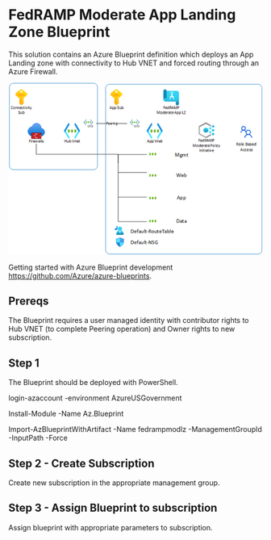 # FedRAMP Moderate App Landing Zone Blueprint
This solution contains an Azure Blueprint definition which deploys an App Landing zone with connectivity to Hub VNET and forced routing through an Azure Firewall.

![FedRAMP Moderate](./media/fedrampmodlz.png)

Getting started with Azure Blueprint development https://github.com/Azure/azure-blueprints.

## Prereqs
The Blueprint requires a user managed identity with contributor rights to Hub VNET (to complete Peering operation) and Owner rights to new subscription.

## Step 1
The Blueprint should be deployed with PowerShell.

login-azaccount -environment AzureUSGovernment

Install-Module -Name Az.Blueprint

Import-AzBlueprintWithArtifact -Name fedrampmodlz -ManagementGroupId <ManagementGroup Id> -InputPath  <blueprint path> -Force

## Step 2 - Create Subscription
Create new subscription in the appropriate management group.

## Step 3 - Assign Blueprint to subscription
Assign blueprint with appropriate parameters to subscription.


